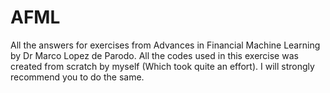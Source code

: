 # AFML
All the answers for exercises from Advances in Financial Machine Learning by Dr Marco Lopez de Parodo. All the codes used in this exercise was created from scratch by myself (Which took quite an effort). I will strongly recommend you to do the same.
